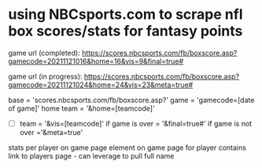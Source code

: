 # using NBCsports.com to scrape nfl box scores/stats for fantasy points

game url (completed): https://scores.nbcsports.com/fb/boxscore.asp?gamecode=20211121016&home=16&vis=9&final=true#

game url (in progress):  https://scores.nbcsports.com/fb/boxscore.asp?gamecode=20211121024&home=24&vis=23&meta=true# 

base = 'scores.nbcsports.com/fb/boxscore.asp?'
game = 'gamecode=[date of game]'
home team = '&home=[teamcode]'
   * [ ] team = '&vis=[teamcode]'
if game is over = '&final=true#'
if game is not over ='&meta=true' 



stats per player on game page
element on game page for player contains link to players page - can leverage to pull full name 

